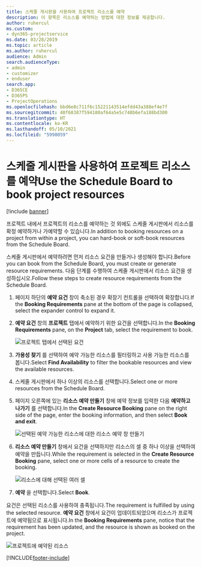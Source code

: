 ```yaml
---
title: 스케줄 게시판을 사용하여 프로젝트 리소스를 예약
description: 이 항목은 리소스를 예약하는 방법에 대한 정보를 제공합니다.
author: ruhercul
ms.custom:
- dyn365-projectservice
ms.date: 03/28/2019
ms.topic: article
ms.author: ruhercul
audience: Admin
search.audienceType:
- admin
- customizer
- enduser
search.app:
- D365CE
- D365PS
- ProjectOperations
ms.openlocfilehash: bbd6e8c711f6c15221143514efdd43a388ef4e7f
ms.sourcegitcommit: 40f68387f594180af64a5e5c748b6efa188bd300
ms.translationtype: HT
ms.contentlocale: ko-KR
ms.lasthandoff: 05/10/2021
ms.locfileid: "5998059"
---
```

# <a name="use-the-schedule-board-to-book-project-resources"></a><span data-ttu-id="d8f14-103">스케줄 게시판을 사용하여 프로젝트 리소스를 예약</span><span class="sxs-lookup"><span data-stu-id="d8f14-103">Use the Schedule Board to book project resources</span></span>

[!include [banner](../includes/psa-now-project-operations.md)]

<span data-ttu-id="d8f14-104">프로젝트 내에서 프로젝트의 리소스를 예약하는 것 외에도 스케줄 게시판에서 리소스를 확정 예약하거나 가예약할 수 있습니다.</span><span class="sxs-lookup"><span data-stu-id="d8f14-104">In addition to booking resources on a project from within a project, you can hard-book or soft-book resources from the Schedule Board.</span></span>

<span data-ttu-id="d8f14-105">스케줄 게시판에서 예약하려면 먼저 리소스 요건을 만들거나 생성해야 합니다.</span><span class="sxs-lookup"><span data-stu-id="d8f14-105">Before you can book from the Schedule Board, you must create or generate resource requirements.</span></span> <span data-ttu-id="d8f14-106">다음 단계를 수행하여 스케줄 게시판에서 리소스 요건을 생성하십시오.</span><span class="sxs-lookup"><span data-stu-id="d8f14-106">Follow these steps to create resource requirements from the Schedule Board.</span></span>

1. <span data-ttu-id="d8f14-107">페이지 하단의 **예약 요건** 창이 축소된 경우 확장기 컨트롤을 선택하여 확장합니다.</span><span class="sxs-lookup"><span data-stu-id="d8f14-107">If the **Booking Requirements** pane at the bottom of the page is collapsed, select the expander control to expand it.</span></span>
2. <span data-ttu-id="d8f14-108">**예약 요건** 창의 **프로젝트** 탭에서 예약하기 위한 요건을 선택합니다.</span><span class="sxs-lookup"><span data-stu-id="d8f14-108">In the **Booking Requirements** pane, on the **Project** tab, select the requirement to book.</span></span>

    ![프로젝트 탭에서 선택된 요건](media/Resource-Management-image73.png)

3. <span data-ttu-id="d8f14-110">**가용성 찾기** 를 선택하여 예약 가능한 리소스를 필터링하고 사용 가능한 리소스를 봅니다.</span><span class="sxs-lookup"><span data-stu-id="d8f14-110">Select **Find Availability** to filter the bookable resources and view the available resources.</span></span> 
4. <span data-ttu-id="d8f14-111">스케줄 게시판에서 하나 이상의 리소스를 선택합니다.</span><span class="sxs-lookup"><span data-stu-id="d8f14-111">Select one or more resources from the Schedule Board.</span></span> 
5. <span data-ttu-id="d8f14-112">페이지 오른쪽에 있는 **리소스 예약 만들기** 창에 예약 정보를 입력한 다음 **예약하고 나가기** 를 선택합니다.</span><span class="sxs-lookup"><span data-stu-id="d8f14-112">In the **Create Resource Booking** pane on the right side of the page, enter the booking information, and then select **Book and exit**.</span></span>

    ![선택된 예약 가능한 리소스에 대한 리소스 예약 창 만들기](media/Resource-Management-image74.png)

6. <span data-ttu-id="d8f14-114">**리소스 예약 만들기** 창에서 요건을 선택하지만 리소스의 셀 중 하나 이상을 선택하여 예약을 만듭니다.</span><span class="sxs-lookup"><span data-stu-id="d8f14-114">While the requirement is selected in the **Create Resource Booking** pane, select one or more cells of a resource to create the booking.</span></span>

    ![리소스에 대해 선택된 여러 셀](media/Resource-Management-image75.png)

7. <span data-ttu-id="d8f14-116">**예약** 을 선택합니다.</span><span class="sxs-lookup"><span data-stu-id="d8f14-116">Select **Book**.</span></span>

<span data-ttu-id="d8f14-117">요건은 선택된 리소스를 사용하여 충족됩니다.</span><span class="sxs-lookup"><span data-stu-id="d8f14-117">The requirement is fulfilled by using the selected resource.</span></span> <span data-ttu-id="d8f14-118">**예약 요건** 창에서 요건이 업데이트되었으며 리소스가 프로젝트에 예약됨으로 표시됩니다.</span><span class="sxs-lookup"><span data-stu-id="d8f14-118">In the **Booking Requirements** pane, notice that the requirement has been updated, and the resource is shown as booked on the project.</span></span>

![프로젝트에 예약된 리소스](media/Resource-Management-image76.png)


[!INCLUDE[footer-include](../includes/footer-banner.md)]